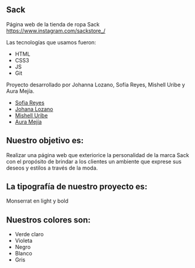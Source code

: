 ## Sack
Página web de la tienda de ropa Sack  https://www.instagram.com/sackstore_/

Las tecnologías que usamos fueron:
- HTML
- CSS3
- JS
- Git

Proyecto desarrollado por Johanna Lozano, Sofía Reyes, Mishell Uribe y Aura Mejía. 
- [Sofia Reyes] 
- [Johana Lozano]
- [Mishell Uribe]
- [Aura Mejía]

## Nuestro objetivo es:
Realizar una página web que exteriorice la personalidad de la marca Sack con el propósito de brindar a los clientes un ambiente que exprese sus deseos y estilos a través de la moda.

## La tipografía de nuestro proyecto es:
Monserrat en light y bold

## Nuestros colores son:
- Verde claro
- Violeta
- Negro
- Blanco
- Gris



[Sofia Reyes]: <https://github.com/SofiaRubiano10>
[Johana Lozano]: <https://github.com/Johanacat>
[Mishell Uribe]: <https://github.com/SofiaRubiano10>
[Aura Mejía]: <https://github.com/AuraMejia>

